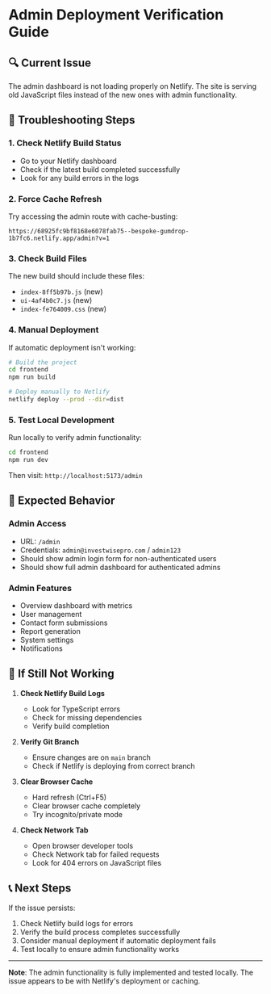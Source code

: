 # Admin Deployment Verification Guide

## 🔍 **Current Issue**
The admin dashboard is not loading properly on Netlify. The site is serving old JavaScript files instead of the new ones with admin functionality.

## 🔧 **Troubleshooting Steps**

### 1. **Check Netlify Build Status**
- Go to your Netlify dashboard
- Check if the latest build completed successfully
- Look for any build errors in the logs

### 2. **Force Cache Refresh**
Try accessing the admin route with cache-busting:
```
https://68925fc9bf8168e6078fab75--bespoke-gumdrop-1b7fc6.netlify.app/admin?v=1
```

### 3. **Check Build Files**
The new build should include these files:
- `index-8ff5b97b.js` (new)
- `ui-4af4b0c7.js` (new)
- `index-fe764009.css` (new)

### 4. **Manual Deployment**
If automatic deployment isn't working:

```bash
# Build the project
cd frontend
npm run build

# Deploy manually to Netlify
netlify deploy --prod --dir=dist
```

### 5. **Test Local Development**
Run locally to verify admin functionality:
```bash
cd frontend
npm run dev
```
Then visit: `http://localhost:5173/admin`

## 🎯 **Expected Behavior**

### **Admin Access**
- URL: `/admin`
- Credentials: `admin@investwisepro.com` / `admin123`
- Should show admin login form for non-authenticated users
- Should show full admin dashboard for authenticated admins

### **Admin Features**
- Overview dashboard with metrics
- User management
- Contact form submissions
- Report generation
- System settings
- Notifications

## 🚨 **If Still Not Working**

1. **Check Netlify Build Logs**
   - Look for TypeScript errors
   - Check for missing dependencies
   - Verify build completion

2. **Verify Git Branch**
   - Ensure changes are on `main` branch
   - Check if Netlify is deploying from correct branch

3. **Clear Browser Cache**
   - Hard refresh (Ctrl+F5)
   - Clear browser cache completely
   - Try incognito/private mode

4. **Check Network Tab**
   - Open browser developer tools
   - Check Network tab for failed requests
   - Look for 404 errors on JavaScript files

## 📞 **Next Steps**

If the issue persists:
1. Check Netlify build logs for errors
2. Verify the build process completes successfully
3. Consider manual deployment if automatic deployment fails
4. Test locally to ensure admin functionality works

---

**Note**: The admin functionality is fully implemented and tested locally. The issue appears to be with Netlify's deployment or caching.